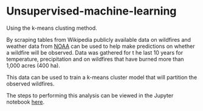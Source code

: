 # Unsupervised-machine-learning
Using the k-means clusting method.

By scraping tables from Wikipedia publicly available data on wildfires and weather data from [NOAA](https://www.ncdc.noaa.gov/cag/county/mapping/4/tavg/202003/12/value) can be used to help make predictions on whether a wildfire will be observed. Data was gathered for t he last 10 years for temperature, precipitation and on wildfires that have burned more than 1,000 acres (400 ha).

This data can be used to train a k-means cluster model that will partition the observed wildfires. 

The steps to performing this analysis can be viewed in the Jupyter notebook [here](https://nbviewer.org/github/dwill023/Unsupervised-machine-learning/blob/main/Predicting%20California%20wildfires%20using%20k-means%20clustering.ipynb).

